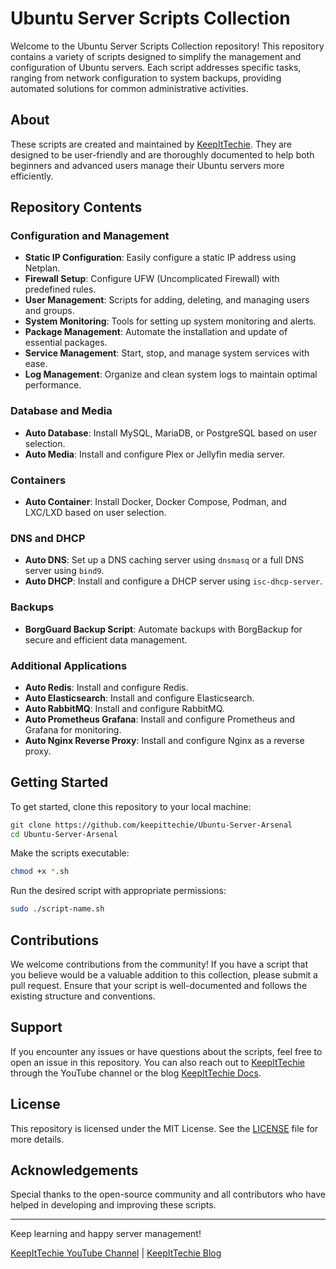 # Ubuntu Server Scripts Collection

Welcome to the Ubuntu Server Scripts Collection repository! This repository contains a variety of scripts designed to simplify the management and configuration of Ubuntu servers. Each script addresses specific tasks, ranging from network configuration to system backups, providing automated solutions for common administrative activities.

## About

These scripts are created and maintained by [KeepItTechie](https://youtube.com/@KeepItTechie). They are designed to be user-friendly and are thoroughly documented to help both beginners and advanced users manage their Ubuntu servers more efficiently.

## Repository Contents

### Configuration and Management

- **Static IP Configuration**: Easily configure a static IP address using Netplan.
- **Firewall Setup**: Configure UFW (Uncomplicated Firewall) with predefined rules.
- **User Management**: Scripts for adding, deleting, and managing users and groups.
- **System Monitoring**: Tools for setting up system monitoring and alerts.
- **Package Management**: Automate the installation and update of essential packages.
- **Service Management**: Start, stop, and manage system services with ease.
- **Log Management**: Organize and clean system logs to maintain optimal performance.

### Database and Media

- **Auto Database**: Install MySQL, MariaDB, or PostgreSQL based on user selection.
- **Auto Media**: Install and configure Plex or Jellyfin media server.

### Containers

- **Auto Container**: Install Docker, Docker Compose, Podman, and LXC/LXD based on user selection.

### DNS and DHCP

- **Auto DNS**: Set up a DNS caching server using `dnsmasq` or a full DNS server using `bind9`.
- **Auto DHCP**: Install and configure a DHCP server using `isc-dhcp-server`.

### Backups

- **BorgGuard Backup Script**: Automate backups with BorgBackup for secure and efficient data management.

### Additional Applications

- **Auto Redis**: Install and configure Redis.
- **Auto Elasticsearch**: Install and configure Elasticsearch.
- **Auto RabbitMQ**: Install and configure RabbitMQ.
- **Auto Prometheus Grafana**: Install and configure Prometheus and Grafana for monitoring.
- **Auto Nginx Reverse Proxy**: Install and configure Nginx as a reverse proxy.

## Getting Started

To get started, clone this repository to your local machine:

```bash
git clone https://github.com/keepittechie/Ubuntu-Server-Arsenal
cd Ubuntu-Server-Arsenal
```

Make the scripts executable:

```bash
chmod +x *.sh
```

Run the desired script with appropriate permissions:

```bash
sudo ./script-name.sh
```

## Contributions

We welcome contributions from the community! If you have a script that you believe would be a valuable addition to this collection, please submit a pull request. Ensure that your script is well-documented and follows the existing structure and conventions.

## Support

If you encounter any issues or have questions about the scripts, feel free to open an issue in this repository. You can also reach out to [KeepItTechie](https://youtube.com/@KeepItTechie) through the YouTube channel or the blog [KeepItTechie Docs](https://docs.keepittechie.com/).

## License

This repository is licensed under the MIT License. See the [LICENSE](LICENSE) file for more details.

## Acknowledgements

Special thanks to the open-source community and all contributors who have helped in developing and improving these scripts.

---

Keep learning and happy server management!

[KeepItTechie YouTube Channel](https://youtube.com/@KeepItTechie) | [KeepItTechie Blog](https://docs.keepittechie.com/)
